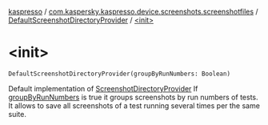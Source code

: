 [kaspresso](../../index.md) / [com.kaspersky.kaspresso.device.screenshots.screenshotfiles](../index.md) / [DefaultScreenshotDirectoryProvider](index.md) / [&lt;init&gt;](./-init-.md)

# &lt;init&gt;

`DefaultScreenshotDirectoryProvider(groupByRunNumbers: Boolean)`

Default implementation of [ScreenshotDirectoryProvider](../-screenshot-directory-provider/index.md)
If [groupByRunNumbers](#) is true it groups screenshots by run numbers of tests. It allows to save all screenshots of a test
running several times per the same suite.

